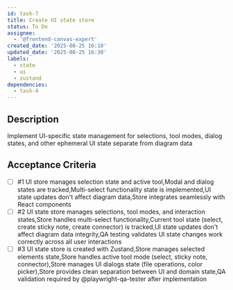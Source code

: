 ```yaml
---
id: task-7
title: Create UI state store
status: To Do
assignee:
  - '@frontend-canvas-expert'
created_date: '2025-08-25 16:10'
updated_date: '2025-08-25 16:30'
labels:
  - state
  - ui
  - zustand
dependencies:
  - task-4
---
```


## Description

Implement UI-specific state management for selections, tool modes, dialog
states, and other ephemeral UI state separate from diagram data

## Acceptance Criteria

<!-- AC:BEGIN -->

- [ ] #1 UI store manages selection state and active tool,Modal and dialog
      states are tracked,Multi-select functionality state is implemented,UI
      state updates don't affect diagram data,Store integrates seamlessly with
      React components
- [ ] #2 UI state store manages selections, tool modes, and interaction
      states,Store handles multi-select functionality,Current tool state
      (select, create sticky note, create connector) is tracked,UI state updates
      don't affect diagram data integrity,QA testing validates UI state changes
      work correctly across all user interactions
- [ ] #3 UI state store is created with Zustand,Store manages selected elements
    state,Store handles active tool mode (select, sticky note, connector),Store
    manages UI dialogs state (file operations, color picker),Store provides
    clean separation between UI and domain state,QA validation required by
    @playwright-qa-tester after implementation
<!-- AC:END -->
